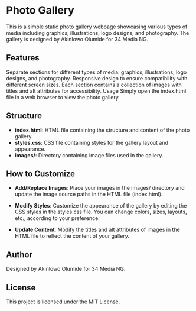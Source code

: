 # Photo Gallery
This is a simple static photo gallery webpage showcasing various types of media including graphics, illustrations, logo designs, and photography. The gallery is designed by Akinlowo Olumide for 34 Media NG.

## Features
Separate sections for different types of media: graphics, illustrations, logo designs, and photography.
Responsive design to ensure compatibility with different screen sizes.
Each section contains a collection of images with titles and alt attributes for accessibility.
Usage
Simply open the index.html file in a web browser to view the photo gallery.

## Structure
- **index.html**: HTML file containing the structure and content of the photo gallery.
- **styles.css**: CSS file containing styles for the gallery layout and appearance.
- **images/**: Directory containing image files used in the gallery.

## How to Customize
- **Add/Replace Images**: Place your images in the images/ directory and update the image source paths in the HTML file (index.html).

- **Modify Styles**: Customize the appearance of the gallery by editing the CSS styles in the styles.css file. You can change colors, sizes, layouts, etc., according to your preference.

- **Update Content**: Modify the titles and alt attributes of images in the HTML file to reflect the content of your gallery.

## Author
Designed by Akinlowo Olumide for 34 Media NG.

## License
This project is licensed under the MIT License.